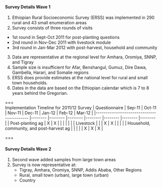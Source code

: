 #### Survey Details Wave 1
1. Ethiopian Rural Socioeconomic Survey (ERSS) was implemented in 290 rural and 43 small enumeration areas
2. Survey consists of three rounds of visits
  * 1st round in Sept-Oct 2011 for post-planting questions
  * 2nd round in Nov-Dec 2011 with livestock module
  * 3rd round in Jan-Mar 2012 with post-harvest, household and community  
3. Data are representative at the regional level for Amhara, Oromiya, SNNP, and Tigray
4. Sample size is insufficient for Afar, Benshangul, Gumuz, Dire Dawa, Gambella, Harari, and Somalie regions  
5. ERSS does provide estimates at the national level for rural and small town households.
5. Dates in the data are based on the Ethiopian calendar which is 7 to 8 years behind the Gregorian.
  
===  
Implementation Timeline for 2011/12 Survey
| Questionnaire 	| Sep-11 	| Oct-11 	| Nov-11 	| Dec-11 	| Jan-12 	| Feb-12 	| Mar-12 	|
|-------------------------------------------	|--------	|--------	|--------	|--------	|--------	|--------	|--------	|
| Post-planting ag 	| X 	| X 	|  	|  	|  	|  	|  	|
| Livestock 	|  	|  	| X 	| X 	|  	|  	|  	|
| Household, community, and post-harvest ag 	|  	|  	|  	|  	| X 	| X 	| X 	|  

  
===

#### Survey Details Wave 2  
1. Second wave added samples from large town areas
2. Survey is now representative at:
   * Tigray, Amhara, Oromiya, SNNP, Addis Ababa, Other Regions
   * Rural, small town (urban), large town (urban)
   * Country  


